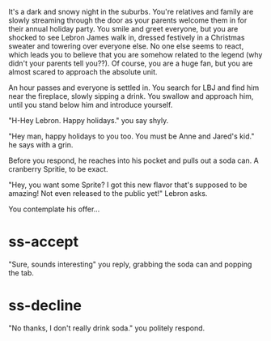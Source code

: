 It's a dark and snowy night in the suburbs. You're relatives and family are slowly streaming through the door
as your parents welcome them in for their annual holiday party. You smile and greet everyone, but you are shocked to see
Lebron James walk in, dressed festively in a Christmas sweater and towering over everyone else. No one else seems to react,
which leads you to believe that you are somehow related to the legend (why didn't your parents tell you??). Of course,
you are a huge fan, but you are almost scared to approach the absolute unit.

An hour passes and everyone is settled in. You search for LBJ and find him near the fireplace, slowly sipping a drink. You swallow
and approach him, until you stand below him and introduce yourself.

"H-Hey Lebron. Happy holidays." you say shyly.

"Hey man, happy holidays to you too. You must be Anne and Jared's kid." he says with a grin.

Before you respond, he reaches into his pocket and pulls out a soda can. A cranberry Spritie, to be exact.

"Hey, you want some Sprite? I got this new flavor that's supposed to be amazing! Not even released to the public yet!" Lebron asks.

You contemplate his offer...

# ss-accept
"Sure, sounds interesting" you reply, grabbing the soda can and popping the tab.

# ss-decline
"No thanks, I don't really drink soda." you politely respond.
